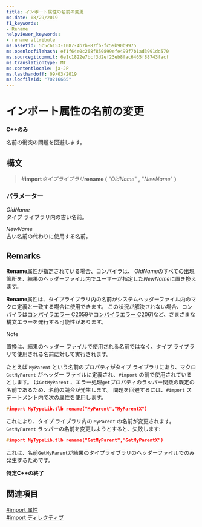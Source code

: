 ```yaml
---
title: インポート属性の名前の変更
ms.date: 08/29/2019
f1_keywords:
- Rename
helpviewer_keywords:
- rename attribute
ms.assetid: 5c5c6153-1087-4b7b-87fb-fc59b90b9975
ms.openlocfilehash: ef1f64e0c268f850899efe499f7b1ad3991dd570
ms.sourcegitcommit: 6e1c1822e7bcf3d2ef23eb8fac6465f88743facf
ms.translationtype: MT
ms.contentlocale: ja-JP
ms.lasthandoff: 09/03/2019
ms.locfileid: "70216665"
---
```

# <a name="rename-import-attribute"></a>インポート属性の名前の変更

**C++のみ**

名前の衝突の問題を回避します。

## <a name="syntax"></a>構文

> **#import***タイプライブラリ***rename (** "*OldName*" **,** "*NewName*" **)**

### <a name="parameters"></a>パラメーター

*OldName*\
タイプ ライブラリ内の古い名前。

*NewName*\
古い名前の代わりに使用する名前。

## <a name="remarks"></a>Remarks

**Rename**属性が指定されている場合、コンパイラは、 *OldName*のすべての出現箇所を、結果のヘッダーファイル内でユーザーが指定した*NewName*に置き換えます。

**Rename**属性は、タイプライブラリ内の名前がシステムヘッダーファイル内のマクロ定義と一致する場合に使用できます。 この状況が解決されない場合、コンパイラは[コンパイラエラー C2059](../error-messages/compiler-errors-1/compiler-error-c2059.md)や[コンパイラエラー C2061](../error-messages/compiler-errors-1/compiler-error-c2061.md)など、さまざまな構文エラーを発行する可能性があります。

> [!NOTE]
> 置換は、結果のヘッダー ファイルで使用される名前ではなく、タイプ ライブラリで使用される名前に対して実行されます。

たとえば `MyParent` という名前のプロパティがタイプ ライブラリにあり、マクロ `GetMyParent` がヘッダー ファイルに定義され、`#import` の前で使用されているとします。 は`GetMyParent` 、エラー処理`get`プロパティのラッパー関数の既定の名前であるため、名前の競合が発生します。 問題を回避するには、`#import` ステートメント内で次の属性を使用します。

```cpp
#import MyTypeLib.tlb rename("MyParent","MyParentX")
```

これにより、タイプ ライブラリ内の `MyParent` の名前が変更されます。 `GetMyParent` ラッパーの名前を変更しようとすると、失敗します:

```cpp
#import MyTypeLib.tlb rename("GetMyParent","GetMyParentX")
```

これは、名前`GetMyParent`が結果のタイプライブラリのヘッダーファイルでのみ発生するためです。

**特定C++の終了**

## <a name="see-also"></a>関連項目

[#import 属性](../preprocessor/hash-import-attributes-cpp.md)\
[#import ディレクティブ](../preprocessor/hash-import-directive-cpp.md)
